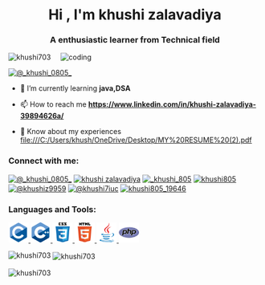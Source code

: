 <h1 align="center">Hi , I'm khushi zalavadiya</h1>
<h3 align="center">A enthusiastic learner from Technical field</h3>
<img align="right" alt="coding" width="400" src="https://i.pinimg.com/564x/30/f3/15/30f315081c1d5f5a3a77a9f2eb70acef.jpg">
<p align="left"> <img src="https://komarev.com/ghpvc/?username=khushi703&label=Profile%20views&color=0e75b6&style=flat" alt="khushi703" /> </p>

<p align="left"> <a href="https://twitter.com/@_khushi_0805_" target="blank"><img src="https://img.shields.io/twitter/follow/@_khushi_0805_?logo=twitter&style=for-the-badge" alt="@_khushi_0805_" /></a> </p>

- 🌱 I’m currently learning **java,DSA**

- 📫 How to reach me **https://www.linkedin.com/in/khushi-zalavadiya-39894626a/**

- 📄 Know about my experiences [file:///C:/Users/khush/OneDrive/Desktop/MY%20RESUME%20(2).pdf](file:///C:/Users/khush/OneDrive/Desktop/MY%20RESUME%20(2).pdf)

<h3 align="left">Connect with me:</h3>
<p align="left">
<a href="https://twitter.com/@_khushi_0805_" target="blank"><img align="center" src="https://raw.githubusercontent.com/rahuldkjain/github-profile-readme-generator/master/src/images/icons/Social/twitter.svg" alt="@_khushi_0805_" height="30" width="40" /></a>
<a href="https://linkedin.com/in/khushi zalavadiya" target="blank"><img align="center" src="https://raw.githubusercontent.com/rahuldkjain/github-profile-readme-generator/master/src/images/icons/Social/linked-in-alt.svg" alt="khushi zalavadiya" height="30" width="40" /></a>
<a href="https://instagram.com/_khushi_805" target="blank"><img align="center" src="https://raw.githubusercontent.com/rahuldkjain/github-profile-readme-generator/master/src/images/icons/Social/instagram.svg" alt="_khushi_805" height="30" width="40" /></a>
<a href="https://www.codechef.com/users/khushi805" target="blank"><img align="center" src="https://cdn.jsdelivr.net/npm/simple-icons@3.1.0/icons/codechef.svg" alt="khushi805" height="30" width="40" /></a>
<a href="https://www.hackerrank.com/@khushiz9959" target="blank"><img align="center" src="https://raw.githubusercontent.com/rahuldkjain/github-profile-readme-generator/master/src/images/icons/Social/hackerrank.svg" alt="@khushiz9959" height="30" width="40" /></a>
<a href="https://auth.geeksforgeeks.org/user/@khushi7iuc" target="blank"><img align="center" src="https://raw.githubusercontent.com/rahuldkjain/github-profile-readme-generator/master/src/images/icons/Social/geeks-for-geeks.svg" alt="@khushi7iuc" height="30" width="40" /></a>
<a href="https://discord.gg/khushi805_19646" target="blank"><img align="center" src="https://raw.githubusercontent.com/rahuldkjain/github-profile-readme-generator/master/src/images/icons/Social/discord.svg" alt="khushi805_19646" height="30" width="40" /></a>
</p>

<h3 align="left">Languages and Tools:</h3>
<p align="left"> <a href="https://www.cprogramming.com/" target="_blank" rel="noreferrer"> <img src="https://raw.githubusercontent.com/devicons/devicon/master/icons/c/c-original.svg" alt="c" width="40" height="40"/> </a> <a href="https://www.w3schools.com/cpp/" target="_blank" rel="noreferrer"> <img src="https://raw.githubusercontent.com/devicons/devicon/master/icons/cplusplus/cplusplus-original.svg" alt="cplusplus" width="40" height="40"/> </a> <a href="https://www.w3schools.com/css/" target="_blank" rel="noreferrer"> <img src="https://raw.githubusercontent.com/devicons/devicon/master/icons/css3/css3-original-wordmark.svg" alt="css3" width="40" height="40"/> </a> <a href="https://www.w3.org/html/" target="_blank" rel="noreferrer"> <img src="https://raw.githubusercontent.com/devicons/devicon/master/icons/html5/html5-original-wordmark.svg" alt="html5" width="40" height="40"/> </a> <a href="https://www.java.com" target="_blank" rel="noreferrer"> <img src="https://raw.githubusercontent.com/devicons/devicon/master/icons/java/java-original.svg" alt="java" width="40" height="40"/> </a> <a href="https://www.php.net" target="_blank" rel="noreferrer"> <img src="https://raw.githubusercontent.com/devicons/devicon/master/icons/php/php-original.svg" alt="php" width="40" height="40"/> </a> </p>

<p><img align="left" src="https://github-readme-stats.vercel.app/api/top-langs?username=khushi703&show_icons=true&locale=en&layout=compact" alt="khushi703" /></p>

<p>&nbsp;<img align="center" src="https://github-readme-stats.vercel.app/api?username=khushi703&show_icons=true&locale=en" alt="khushi703" /></p>

<p><img align="center" src="https://github-readme-streak-stats.herokuapp.com/?user=khushi703&" alt="khushi703" /></p>
